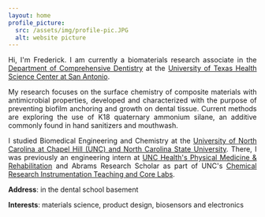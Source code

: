 ```yaml
---
layout: home
profile_picture:
  src: /assets/img/profile-pic.JPG
  alt: website picture
---
```


<p style='text-align: justify;'>
Hi, I'm Frederick. I am currently a biomaterials research associate in the <a href="https://uthscsa.edu/dental/departments/comprehensive-dentistry">Department of Comprehensive Dentistry</a> at the <a href="https://uthscsa.edu">University of Texas Health Science Center at San Antonio</a>.
  
</p>

<p style='text-align: justify;'>
My research focuses on the surface chemistry of composite materials with antimicrobial properties, developed and characterized with the purpose of preventing biofilm anchoring and growth on dental tissue. Current methods are exploring the use of K18 quaternary ammonium silane, an additive commonly found in hand sanitizers and mouthwash.

</p>



<p style='text-align: justify;'>
I studied Biomedical Engineering and Chemistry at the <a href = "https://bme.unc.edu">University of North Carolina at Chapel Hill (UNC) and North Carolina State University</a>. There, I was previously an engineering intern at <a href = "https://www.med.unc.edu/phyrehab/">UNC Health's Physical Medicine & Rehabilitation</a> and Abrams Research Scholar as part of UNC's <a href = "https://chem.unc.edu/critcl-main/">Chemical Research Instrumentation Teaching and Core Labs</a>.
  
</p>

  

**Address**: in the dental school basement

**Interests**: materials science, product design, biosensors and electronics

